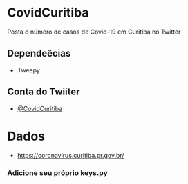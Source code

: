 # CovidCuritiba
Posta o número de casos de Covid-19 em Curitiba no Twitter

## Dependeêcias
- Tweepy

## Conta do Twiiter
- [@CovidCuritiba](https://twitter.com/covidcuritiba)

# Dados
- https://coronavirus.curitiba.pr.gov.br/

### Adicione seu próprio keys.py
